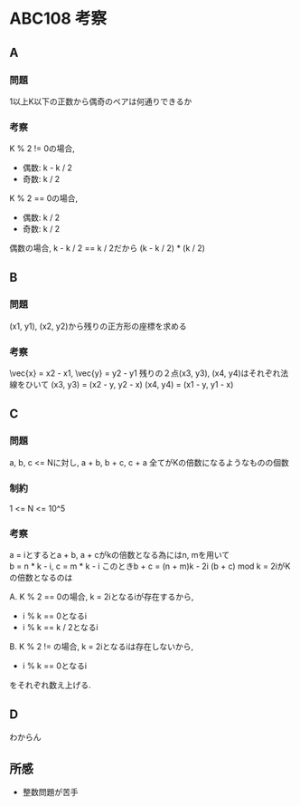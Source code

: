 # ABC108 考察

## A
### 問題
1以上K以下の正数から偶奇のペアは何通りできるか

### 考察

K % 2 != 0の場合,
- 偶数: k - k / 2
- 奇数: k / 2

K % 2 == 0の場合,
- 偶数: k / 2
- 奇数: k / 2

偶数の場合, k - k / 2 == k / 2だから
(k - k / 2) * (k / 2)


## B
### 問題
(x1, y1), (x2, y2)から残りの正方形の座標を求める

### 考察
\vec{x} = x2 - x1, \vec{y} = y2 - y1
残りの２点(x3, y3), (x4, y4)はそれぞれ法線をひいて
(x3, y3) = (x2 - y, y2 - x)
(x4, y4) = (x1 - y, y1 - x)

## C
### 問題
a, b, c <= Nに対し, a + b, b + c, c + a 全てがKの倍数になるようなものの個数

### 制約
1 <= N <= 10^5

### 考察
a = iとするとa + b, a + cがkの倍数となる為にはn, mを用いて  
b = n * k - i, c = m * k - i
このときb + c = (n + m)k - 2i
(b + c) mod k = 2iがKの倍数となるのは

A. K % 2 == 0の場合, k = 2iとなるiが存在するから,
- i % k == 0となるi
- i % k == k / 2となるi

B. K % 2 != の場合, k = 2iとなるiは存在しないから,
- i % k == 0となるi

をそれぞれ数え上げる.


## D
わからん

## 所感
- 整数問題が苦手
